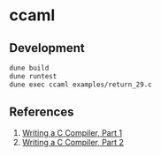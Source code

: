# ccaml

## Development

```bash
dune build
dune runtest
dune exec ccaml examples/return_29.c
```

## References

1. [Writing a C Compiler, Part 1](https://norasandler.com/2017/11/29/Write-a-Compiler.html)
2. [Writing a C Compiler, Part 2](https://norasandler.com/2017/12/05/Write-a-Compiler-2.html)
